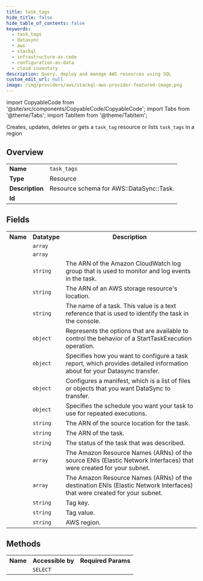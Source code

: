 ```yaml
---
title: task_tags
hide_title: false
hide_table_of_contents: false
keywords:
  - task_tags
  - datasync
  - aws
  - stackql
  - infrastructure-as-code
  - configuration-as-data
  - cloud inventory
description: Query, deploy and manage AWS resources using SQL
custom_edit_url: null
image: /img/providers/aws/stackql-aws-provider-featured-image.png
---
```


import CopyableCode from '@site/src/components/CopyableCode/CopyableCode';
import Tabs from '@theme/Tabs';
import TabItem from '@theme/TabItem';

Creates, updates, deletes or gets a <code>task_tag</code> resource or lists <code>task_tags</code> in a region

## Overview
<table><tbody>
<tr><td><b>Name</b></td><td><code>task_tags</code></td></tr>
<tr><td><b>Type</b></td><td>Resource</td></tr>
<tr><td><b>Description</b></td><td>Resource schema for AWS::DataSync::Task.</td></tr>
<tr><td><b>Id</b></td><td><CopyableCode code="aws.datasync.task_tags" /></td></tr>
</tbody></table>

## Fields
<table><tbody><tr><th>Name</th><th>Datatype</th><th>Description</th></tr><tr><td><CopyableCode code="excludes" /></td><td><code>array</code></td><td></td></tr>
<tr><td><CopyableCode code="includes" /></td><td><code>array</code></td><td></td></tr>
<tr><td><CopyableCode code="cloud_watch_log_group_arn" /></td><td><code>string</code></td><td>The ARN of the Amazon CloudWatch log group that is used to monitor and log events in the task.</td></tr>
<tr><td><CopyableCode code="destination_location_arn" /></td><td><code>string</code></td><td>The ARN of an AWS storage resource's location.</td></tr>
<tr><td><CopyableCode code="name" /></td><td><code>string</code></td><td>The name of a task. This value is a text reference that is used to identify the task in the console.</td></tr>
<tr><td><CopyableCode code="options" /></td><td><code>object</code></td><td>Represents the options that are available to control the behavior of a StartTaskExecution operation.</td></tr>
<tr><td><CopyableCode code="task_report_config" /></td><td><code>object</code></td><td>Specifies how you want to configure a task report, which provides detailed information about for your Datasync transfer.</td></tr>
<tr><td><CopyableCode code="manifest_config" /></td><td><code>object</code></td><td>Configures a manifest, which is a list of files or objects that you want DataSync to transfer.</td></tr>
<tr><td><CopyableCode code="schedule" /></td><td><code>object</code></td><td>Specifies the schedule you want your task to use for repeated executions.</td></tr>
<tr><td><CopyableCode code="source_location_arn" /></td><td><code>string</code></td><td>The ARN of the source location for the task.</td></tr>
<tr><td><CopyableCode code="task_arn" /></td><td><code>string</code></td><td>The ARN of the task.</td></tr>
<tr><td><CopyableCode code="status" /></td><td><code>string</code></td><td>The status of the task that was described.</td></tr>
<tr><td><CopyableCode code="source_network_interface_arns" /></td><td><code>array</code></td><td>The Amazon Resource Names (ARNs) of the source ENIs (Elastic Network Interfaces) that were created for your subnet.</td></tr>
<tr><td><CopyableCode code="destination_network_interface_arns" /></td><td><code>array</code></td><td>The Amazon Resource Names (ARNs) of the destination ENIs (Elastic Network Interfaces) that were created for your subnet.</td></tr>
<tr><td><CopyableCode code="tag_key" /></td><td><code>string</code></td><td>Tag key.</td></tr>
<tr><td><CopyableCode code="tag_value" /></td><td><code>string</code></td><td>Tag value.</td></tr>
<tr><td><CopyableCode code="region" /></td><td><code>string</code></td><td>AWS region.</td></tr>
</tbody></table>

## Methods

<table><tbody>
  <tr>
    <th>Name</th>
    <th>Accessible by</th>
    <th>Required Params</th>
  </tr>
  <tr>
    <td><CopyableCode code="view" /></td>
    <td><code>SELECT</code></td>
    <td><CopyableCode code="region" /></td>
  </tr>
</tbody></table>








